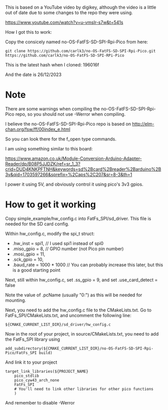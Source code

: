 This is based on a YouTube video by digikey, although the video is a little
out of date due to some changes to the repo they were using.

https://www.youtube.com/watch?v=u-vmsIr-s7w&t=541s

How I got this to work:

Copy the consicely named no-OS-FatFS-SD-SPI-Rpi-Pico from here:

```git clone https://github.com/carlk3/no-OS-FatFS-SD-SPI-Rpi-Pico.git```
```https://github.com/carlk3/no-OS-FatFS-SD-SPI-RPi-Pico```

This is the latest hash when I cloned: 196016f

And the date is 26/12/2023

# Note

There are some warnings when compiling the no-OS-FatFS-SD-SPI-Rpi-Pico repo, so
you should not use -Werror when compiling.

I believe the no-OS-FatFS-SD-SPI-Rpi-Pico repo is based on 
http://elm-chan.org/fsw/ff/00index_e.html

So you can look there for the f_open type commands.

I am using something similar to this board:

https://www.amazon.co.uk/Module-Conversion-Arduino-Adapter-Reader/dp/B08P5JJDZK/ref=sr_1_3?crid=DUD4KNKPFTNH&keywords=sd%2Bcard%2Breader%2Barduino%2B3v&qid=1703597266&sprefix=%2Caps%2C207&sr=8-3&th=1

I power it using 5V, and obviously control it using pico's 3v3 gpios.

# How to get it working

Copy simple_example/hw_config.c into FatFs_SPI/sd_driver.
This file is needed for the SD card config.

Within hw_config.c, modify the spi_t struct:
- .hw_inst = spi1, // I used spi1 instead of spi0
- .miso_gpio = 8,  // GPIO number (not Pico pin number)
- .mosi_gpio = 11,
- .sck_gpio = 10,
- .baud_rate = 1000 * 1000 // You can probably increase this later, but this is a good starting point

Next, still within hw_config.c, set .ss_gpio = 9, and set .use_card_detect = false

Note the value of .pcName (usually "0:") as this will be needed for mounting.

Next, you need to add the hw_config.c file to the CMakeLists.txt.
Go to FatFs_SPI/CMakeLists.txt, and uncomment the following line:

```${CMAKE_CURRENT_LIST_DIR}/sd_driver/hw_config.c```

Now in the root of your project, in source/CMakeLists.txt, you need to add the 
FatFs_SPI library using

```add_subdirectory(${CMAKE_CURRENT_LIST_DIR}/no-OS-FatFS-SD-SPI-Rpi-Pico/FatFs_SPI build)```

And link it to your project

```
target_link_libraries(${PROJECT_NAME}
    pico_stdlib
    pico_cyw43_arch_none
    FatFs_SPI
    # You'll need to link other libraries for other pico functions
    )
```

And remember to disable -Werror
